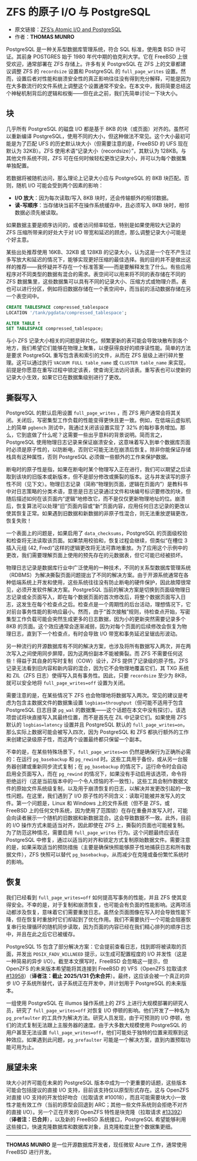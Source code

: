 # ZFS 的原子 I/O 与 PostgreSQL

- 原文链接：[ZFS’s Atomic I/O and PostgreSQL](https://freebsdfoundation.org/wp-content/uploads/2023/02/munro_ZFS.pdf)
- 作者：**THOMAS MUNRO**

PostgreSQL 是一种关系型数据库管理系统，符合 SQL 标准，使用类 BSD 许可证。其前身 POSTGRES 始于 1980 年代中期的伯克利大学。它在 FreeBSD 上很受欢迎，通常部署在 ZFS 存储上。许多有关 PostgreSQL 在 ZFS 上的文章都建议调整 ZFS 的 `recordsize` 设置和 PostgreSQL 的 `full_page_writes` 设置。然而，设置后者对性能和崩溃安全性的真正影响往往没有得到充分解释，可能是因为在大多数流行的文件系统上调整这个设置通常不安全。在本文中，我将简要总结这个神秘机制背后的逻辑和权衡——但在此之前，我们先简单讨论一下块大小。

## 块

几乎所有 PostgreSQL 的磁盘 I/O 都是基于 8KB 的块（或页面）对齐的。虽然可以重新编译 PostgreSQL，使用不同的大小，但这种做法不常见。这个大小最初可能是为了匹配 UFS 的历史默认块大小（但需要注意的是，FreeBSD 的 UFS 现在默认为 32KB）。ZFS 使用术语“记录大小（recordsize）”，其默认为 128KB。与其他文件系统不同，ZFS 可在任何时候轻松更改记录大小，并可以为每个数据集单独配置。

若数据将被随机访问，那么理论上记录大小应与 PostgreSQL 的 8KB 块匹配。否则，随机 I/O 可能会受到两个因素的影响：
- **I/O 放大**：因为每次读取/写入 8KB 块时，还会传输额外的相邻数据。
- **读-写顺序**：当存储块当前不在操作系统缓存中，且必须写入 8KB 块时，相邻数据必须先被读取。

如果数据主要是顺序访问的，或者访问频率较低，特别是如果使用较大记录的 ZFS 压缩所带来的好处大于对 I/O 带宽和延迟的顾虑，那么调整记录大小可能是个好主意。


某些出处推荐使用 16KB、32KB 或 128KB 的记录大小，认为这是一个在不产生过多写放大和延迟的情况下，能够实现更好压缩的最佳选择。我的目的并不是做出这样的推荐——我怀疑并不存在一个标准答案——而是要解释发生了什么。有些应用程序对不同类型的数据有混合的需求。表空间可以用来将不同的表存储在不同的 ZFS 数据集里，这些数据集可以具有不同的记录大小、压缩方式或物理介质。表也可以进行分区，例如将旧数据存储在一个表空间中，而当前的活动数据存储在另一个表空间中。

```sql
CREATE TABLESPACE compressed_tablespace
LOCATION '/tank/pgdata/compressed_tablespace';

ALTER TABLE t
SET TABLESPACE compressed_tablespace;
```

与小 ZFS 记录大小相关的问题是碎片化。频繁更新的表可能会导致块散布到各个地方，我们希望它们能够在物理上聚集，以便获得良好的顺序读性能。简单的方法是要求 PostgreSQL 重写包含表和索引的文件，从而在 ZFS 层级上进行碎片整理。这可以通过执行 `VACUUM FULL table_name` 或 `CLUSTER table_name` 来实现，前提是你愿意在重写过程中锁定该表，使查询无法访问该表。重写表也可以使新的记录大小生效，如果它已在数据集级别进行了更改。

## 撕裂写入

PostgreSQL 的默认启用设置 `full_page_writes` ，而 ZFS 用户通常会将其关闭。关闭后，写密集型工作负载的性能变得更快且更一致。例如，在低端云虚拟机上的简单 `pgbench` 测试中，我通过关闭该设置实现了 32% 的每秒事务增加。那么，它到底做了什么呢？这需要一些出乎意料的背景说明。简而言之，PostgreSQL 使用物理日志记录来保证崩溃安全，这意味着写入到单个数据库页面时必须是原子性的，以防断电，否则它可能无法在崩溃后恢复。除非你能保证存储栈具有这种属性，否则 PostgreSQL 必须做一些额外的工作来保护数据。

断电时的原子性是指，如果在断电时某个物理写入正在进行，我们可以期望之后读取到该块的旧版本或新版本，但不是部分修改或撕裂的版本。这与并发读写的原子性不同（见下文）。物理日志记录（简称“物理到页面，逻辑在页面内”）是教科书中对日志策略的分类术语，意思是日志记录通过文件和块编号标识要修改的块，但随后描述如何在该页面内“逻辑”地修改它，而不是仅仅更新物理地址的位。崩溃后，恢复算法可以处理“旧”页面内容或“新”页面内容，应用任何日志记录的更改以使其恢复正常。如果遇到旧数据和新数据的非原子性混合，则无法重放逻辑更改，恢复失败！

一个表面上的问题是，如果启用了 `data_checksums`，PostgreSQL 的页面级校验和检查将无法读取该页面。如果禁用校验和，恢复过程会继续，但类似“在槽位 3 插入元组 (42, Fred)”这样的逻辑更改将无法可靠地重放。为了应用这个示例中的更改，我们需要理解页面上使用的预先存在的元数据表，但它可能已经被损坏。

物理日志记录是数据库行业中广泛使用的一种技术，不同的关系型数据库管理系统（RDBMS）为解决撕裂页面问题提出了不同的解决方案。由于开源系统通常在各种低端系统上开发和使用，这些系统往往没有防止断电的硬件保护，因此故障很常见，必须开发软件解决方案。PostgreSQL 当前的解决方案是切换到页面级物理日志记录或全页面写入，即在每个数据页面的首次修改后，将整个数据页面写入日志，这发生在每个检查点之后。检查点是一个周期性的后台活动，理想情况下，它对前台事务性能的影响应最小。然而，由于“首次接触”规则，待检查点开始，写密集型工作负载可能会突然生成更多的日志数据，因为小的更新突然需要记录多个 8KB 的页面。这个效应通常会逐渐减弱，因为对每个页面的后续修改会恢复为物理日志，直到下一个检查点，有时会导致 I/O 带宽和事务延迟呈锯齿形波动。

另一种流行的开源数据库有不同的解决方案，也涉及将所有数据写入两次，并在两次写入之间使用同步屏障，因为这两份副本不能被撕裂。而 ZFS 不需要任何这些！得益于其自身的写时复制（COW）设计，ZFS 提供了记录级的原子性。ZFS 记录无法看到旧内容和新内容的混合，因为它不会物理地覆盖它们，其 TXG 系统和 ZIL（ZFS 日志）使得写入具有事务性。因此，只要 `recordsize` 至少为 8KB，就可以安全地将 `full_page_writes=off` 设置为关闭。

需要注意的是，在某些情况下 ZFS 也会物理地将数据写入两次。常见的建议是考虑为包含主数据文件的数据集设置 `logbias=throughput`（但可能不适用于包含 PostgreSQL 日志目录 `pg_wal` 的数据集——这个话题在本文中没有探讨）。该选项尝试将块直接写入其最终位置，而不是首先在 ZIL 中记录它们。如果使用 ZFS 默认的 `logbias=latency` 设置并且 PostgreSQL 默认的 `full_page_writes=on`，那么实际上数据可能会被写入四次，因为 PostgreSQL 和 ZFS 都执行额外的工作来创建记录级原子性，而这两个设置最终都只保留一个副本。

不幸的是，在某些特殊场景下，`full_page_writes=on` 仍然是确保行为正确所必需的：在运行 `pg_basebackup` 和 `pg_rewind` 时。这些工具用于备份，或从另一台服务器创建或重新同步流式复制；在 `pg_basebackup` 的情况下，运行命令时会自动启用全页面写入，而在 `pg_rewind` 的情况下，如果没有手动启用该选项，命令将拒绝运行（这是当前版本中的一个令人烦恼的不一致性）。这些工具会制作数据文件的原始文件系统级复制，以及用于崩溃恢复的日志，以解决并发更改引起的一致性问题。在这里，我们遇到了 I/O 原子性的不同含义：读取可能被并发写入的文件。第一个问题是，Linux 和 Windows 上的文件系统（但不是 ZFS，或 FreeBSD 上的任何文件系统，因为使用了范围锁）在存在重叠并发写入时，可能会向读者展示一个随机的旧数据和新数据混合。这会导致数据不一致。此外，目前的 I/O 操作方式未能适当对齐，因此即使在 ZFS 上，撕裂的页面也可能被复制。为了防范这种情况，需要启用 `full_page_writes` 行为。这个问题最终应该在 PostgreSQL 中修复，通过以适当的对齐和锁定方式复制原始数据文件。需要注意的是，如果采取适当的预防措施（主要是确保快照能够原子性地捕获日志和所有数据文件），ZFS 快照可以替代 `pg_basebackup`，从而减少在克隆或备份繁忙系统时的影响。

## 恢复

我们已经看到 `full_page_writes=off` 如何提高写事务的性能，并且 ZFS 使其变得安全。不幸的是，对于复制和崩溃恢复，也可能会有负面的性能影响。这两项活动都涉及恢复，意味着它们需要重放日志。虽然全页面图像在写入时会导致性能下降，但在恢复时重放时它们却起到了优化作用。我们不需要执行一个可能会阻塞恢复串行处理循环的随机同步读取，因为页面的内容已经在我们精心排列的顺序日志中，并且在此之后它已被缓存。

PostgreSQL 15 包含了部分解决方案：它会提前查看日志，找到即将被读取的页面，并发出 `POSIX_FADV_WILLNEED` 提示，以生成可配置程度的 I/O 并发性（这是一种简易的异步 I/O）。截至本文撰写时，FreeBSD 会忽略这一提示，但 OpenZFS 的未来版本希望能将其连接到 FreeBSD 的 VFS（OpenZFS 拉取请求 [#13958](https://github.com/openzfs/zfs/pull/13958)）（**译者注：截止 2025/1/31 仍未合并**）。最终，这应该会被一个真正的异步 I/O 子系统所替代，该子系统正在开发中，并计划用于 PostgreSQL 的未来版本。

一组使用 PostgreSQL 在 illumos 操作系统上的 ZFS 上进行大规模部署的研究人员，研究了 `full_page_writes=off` 对恢复 I/O 停顿的影响。他们开发了一种名为 `pg_prefaulter` 的工具作为解决方法。研究人员发现，由于可预测的 I/O 停顿，他们的流式复制无法跟上主服务器的速度。由于大多数大规模使用 PostgreSQL 的用户甚至无法设置 `full_page_writes=off`，他们可能处于独特的位置来观察到这种效应。如果遇到此问题，`pg_prefaulter` 可能是一个解决方案，直到内置预取功能可用为止。

## 展望未来

块大小对齐可能在未来的 PostgreSQL 版本中成为一个更重要的话题，这些版本可能会包括提议的直接 I/O 支持，目前该支持仅以原型形式存在。这与 OpenZFS 对直接 I/O 支持的开发恰好吻合（拉取请求 #10018），而且可能需要块大小一致性才能有效工作（当前的原型会回退到 ARC；其他一些文件系统则会拒绝不对齐的直接 I/O）。另一个正在开发的 OpenZFS 特性是块克隆（拉取请求 [#13392](https://github.com/openzfs/zfs/pull/13392)）（**译者注：已合并**），以及新的 FreeBSD 系统接口，PostgreSQL 希望能够利用这些接口，快速克隆数据库和数据库对象，且克隆粒度比整个数据集更细。

---

**THOMAS MUNRO** 是一位开源数据库开发者，现任微软 Azure 工作，通常使用 FreeBSD 进行开发。

